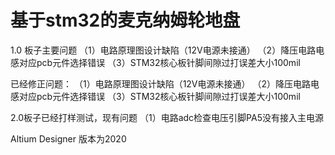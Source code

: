 # 基于stm32的麦克纳姆轮地盘

1.0 板子主要问题
（1）电路原理图设计缺陷（12V电源未接通）
（2）降压电路电感对应pcb元件选择错误
（3）STM32核心板针脚间隙过打误差大小100mil


已经修正问题：
（1）电路原理图设计缺陷（12V电源未接通）
（2）降压电路电感对应pcb元件选择错误
（3）STM32核心板针脚间隙过打误差大小100mil


2.0板子已经打样测试，现有问题
（1）电路adc检查电压引脚PA5没有接入主电源

Altium Designer 版本为2020
